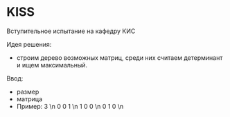 # KISS
Вступительное испытание на кафедру КИС

Идея решения:
- строим дерево возможных матриц, среди них считаем детерминант и ищем максимальный.

Ввод:
- размер
- матрица
- Пример:
3 \n
0 0 1 \n
1 0 0 \n
0 1 0 \n
